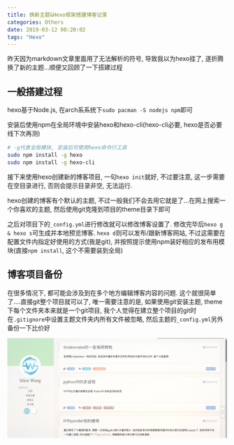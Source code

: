 ```yaml
---
title: 换新主题&Hexo框架搭建博客记录
categories: Others
date: 2019-03-12 00:20:02
tags: "Hexo"
---
```


昨天因为markdown文章里面用了无法解析的符号, 导致我以为hexo挂了, 遂折腾换了新的主题...顺便又回顾了一下搭建过程
<!-- 摘要部分 -->
<!-- more -->


## 一般搭建过程
hexo基于Node.js, 在arch系系统下`sudo pacman -S nodejs npm`即可

安装后使用npm在全局环境中安装hexo和hexo-cli(hexo-cli必要, hexo是否必要线下次再测)

```bash
# -g代表全局模块, 安装后可使用hexo命令行工具
sudo npm install -g hexo
sudo npm install -g hexo-cli
```

接下来使用hexo创建新的博客项目, 一句`hexo init`就好, 不过要注意, 这一步需要在空目录进行, 否则会提示目录非空, 无法运行.

hexo创建的博客有个默认的主题, 不过一般我们不会去用它就是了...在网上搜索一个你喜欢的主题, 然后使用git克隆到项目的theme目录下即可

之后对项目下的`_config.yml`进行修改就可以修改博客设置了. 修改完毕后`hexo g & hexo s`可生成并本地预览博客. `hexo d`则可以发布/跟新博客网站, 不过这需要在配置文件内指定好使用的方式(我是git), 并按照提示使用npm装好相应的发布用模块(直接`npm install`, 这个不需要装到全局)

## 博客项目备份

在很多情况下, 都可能会涉及到在多个地方编辑博客内容的问题. 这个就很简单了....直接git整个项目就可以了, 唯一需要注意的是, 如果使用git安装主题, theme下每个文件夹本来就是一个git项目, 我个人觉得在建立整个项目的git时在`.gitignore`中设置主题文件夹内所有文件被忽略, 然后主题的`_config.yml`另外备份一下比价好

![new_blog](https://raw.githubusercontent.com/SilenWang/Gallary/master/new_blog.png)